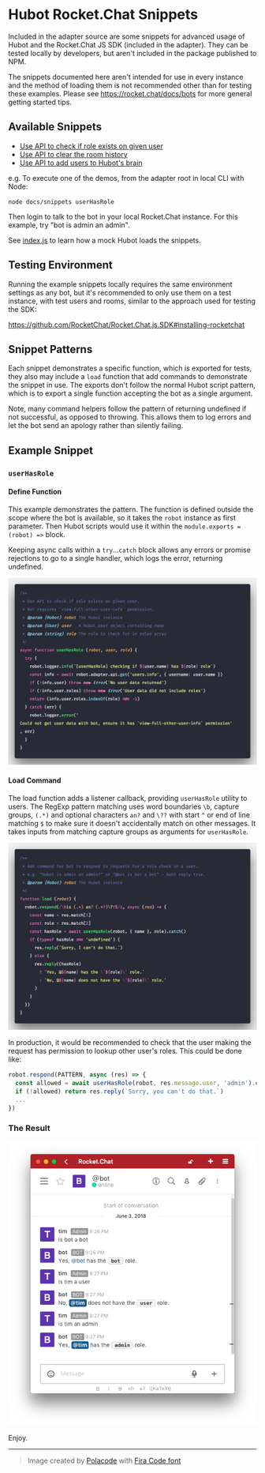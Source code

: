 # Hubot Rocket.Chat Snippets

Included in the adapter source are some snippets for advanced usage of Hubot and
the Rocket.Chat JS SDK (included in the adapter). They can be tested locally by
developers, but aren't included in the package published to NPM.

The snippets documented here aren't intended for use in every instance and the
method of loading them is not recommended other than for testing these examples.
Please see https://rocket.chat/docs/bots for more general getting started tips.

## Available Snippets

- [Use API to check if role exists on given user](snippets/userHasRole.js)
- [Use API to clear the room history](snippets/cleanRoomHistory.js)
- [Use API to add users to Hubot's brain](snippets/syncBrainUsers.js)

e.g. To execute one of the demos, from the adapter root in local CLI with Node:

```
node docs/snippets userHasRole
```

Then login to talk to the bot in your local Rocket.Chat instance. For this
example, try "bot is admin an admin".

See [index.js](snippets/index.js) to learn how a mock Hubot loads the snippets.

## Testing Environment

Running the example snippets locally requires the same environment settings
as any bot, but it's recommended to only use them on a test instance, with
test users and rooms, similar to the approach used for testing the SDK:

https://github.com/RocketChat/Rocket.Chat.js.SDK#installing-rocketchat

## Snippet Patterns

Each snippet demonstrates a specific function, which is exported for tests,
they also may include a `load` function that add commands to demonstrate the
snippet in use. The exports don't follow the normal Hubot script pattern,
which is to export a single function accepting the bot as a single argument.

Note, many command helpers follow the pattern of returning undefined if not
successful, as opposed to throwing. This allows them to log errors and let
the bot send an apology rather than silently failing.

## Example Snippet

### `userHasRole`

#### Define Function

This example demonstrates the pattern. The function is defined outside the scope
where the bot is available, so it takes the `robot` instance as first parameter.
Then Hubot scripts would use it within the `module.exports = (robot) =>` block.

Keeping async calls within a `try`...`catch` block allows any errors or promise
rejections to go to a single handler, which logs the error, returning undefined.

![userHasRole function snippet](snippets/userHasRole-function.png)

#### Load Command

The load  function adds a listener callback, providing `userHasRole` utility to
users. The RegExp pattern matching uses word boundaries `\b`, capture groups,
`(.*)` and optional characters `an?` and `\??` with start `^` or end of line
matching `$` to make sure it doesn't accidentally match on other messages.
It takes inputs from matching capture groups as arguments for `userHasRole`.

![userHasRole load snippet](snippets/userHasRole-command.png)

In production, it would be recommended to check that the user making the request
has permission to lookup other user's roles. This could be done like:

```js
robot.respond(PATTERN, async (res) => {
  const allowed = await userHasRole(robot, res.message.user, 'admin').catch()
  if (!allowed) return res.reply(`Sorry, you can't do that.`)
  ...
})
```

### The Result

![userHasRole interaction demo](snippets/userHasRole-demo.png)

Enjoy.

___

[polacode]: https://github.com/octref/polacode
[firacode]: https://github.com/tonsky/FiraCode
> Image created by [Polacode][polacode] with [Fira Code font][firacode]
